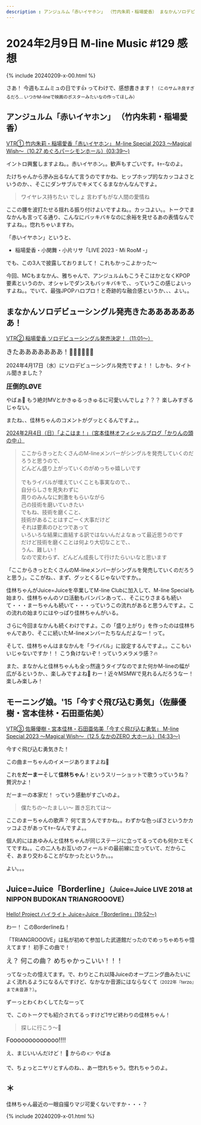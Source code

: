 ```yaml
---
description : アンジュルム「赤いイヤホン」 （竹内朱莉・稲場愛香） まなかんソロデビューシングル発売きたあああああああ！ モーニング娘。'15「今すぐ飛び込む勇気」（佐藤優樹・宮本佳林・石田亜佑美） Juice=Juice「Borderline」（Juice=Juice LIVE 2018 at NIPPON BUDOKAN TRIANGROOOVE）
---
```


# 2024年2月9日 M-line Music #129 感想

{% include 20240209-x-00.html %}

さあ！ 今週もエムミュの日です👍 ってわけで、感想書きます！<small>（このサムネ良すぎるだろ… いつかM-lineで映画のポスターみたいなの作ってほしみ）</small>

## アンジュルム「赤いイヤホン」 （竹内朱莉・稲場愛香）

[<i class="fa-lg fa-brands fa-youtube"></i> VTR① 竹内朱莉・稲場愛香「赤いイヤホン」 M-line Special 2023 ～Magical Wish～（10.27 めぐろパーシモンホール）(03:39～)](https://www.youtube.com/watch?v=IoF3qYSecSM&t=3m39s)

イントロ興奮しますよね。。赤いイヤホン。。歓声もすごいです。ｷｬｰなのよ。

たけちゃんから滲み出るなんて言うのですかね、ヒップホップ的なカッコよさというのか、、そこにダンサブルでキメてくるまなかんなんですよ。

> ワイヤレス持ちたい でしょ 言わずもがな人間の愛情ね

ここの腰を波打たせる揺れる振り付けよいですよね。。カッコよい。。トークでまなかんも言ってる通り、こんなにバッキバキなのに余裕を見せるあの表情なんですよね。。惚れちゃいますわ。

「赤いイヤホン」というと、

* 稲場愛香・小関舞・小片リサ「LIVE 2023 - Mi RooM -」

でも、この3人で披露しておりまして！ これもかっこよかった～

今回、MCもまなかん、雅ちゃんで、アンジュルムもこうそこはかとなくKPOP要素というのか、オシャレでダンスもバッキバキで、、っていうこの感じよいっすよね。。でいて、最強JPOPハロプロ！と奇跡的な融合感というか、、、よい。。

## まなかんソロデビューシングル発売きたあああああああ！

[<i class="fa-lg fa-brands fa-youtube"></i> VTR② 稲場愛香 ソロデビューシングル発売決定！（11:01～）](https://www.youtube.com/watch?v=IoF3qYSecSM&t=11m1s)

<big>きたあああああああ！👏👏👏👏👏👏 </big>

2024年4月17日（水）にソロデビューシングル発売ですよ！！ しかも、タイトル聞きました？

<big>**圧倒的LØVE**</big>

やばぁ🫶 もう絶対MVとかきゅるっきゅるに可愛いんでしょ？？？ 楽しみすぎるじゃない。

またね、、佳林ちゃんのコメントがグッとくるんですよ。。

[2024年2月4日（日）「よこはま！」（宮本佳林オフィシャルブログ「かりんの頭の中」）](https://ameblo.jp/miyamotokarin-official/entry-12839243863.html)

> ここからきっとたくさんのM-lineメンバーがシングルを発売していくのだろうと思うので、<br> どんどん盛り上がっていくのがめっちゃ嬉しいです <br><br> でもライバルが増えていくことも事実なので、、<br> 自分らしさを見失わずに <br> 周りのみんなに刺激をもらいながら <br> 己の技術を磨いていきたい <br> でもね、技術を磨くこと、<br> 技術があることはすごーく大事だけど <br> それは要素のひとつであって <br> いろいろな結果に直結する訳ではないんだよなぁって最近思うのです <br> だけど技術を磨くことは何より大切なことで、、<br> うん、難しい！ <br> なので変わらず、どんどん成長して行けたらいいなと思います

「ここからきっとたくさんのM-lineメンバーがシングルを発売していくのだろうと思う」。ここがね、、まず、グッとくるじゃないですか。。

佳林ちゃんがJuice=Juiceを卒業してM-line Clubに加入して、M-line Specialも始まり、佳林ちゃんのソロ活動もバンバンあって、、そこにりさまるも続いて・・・まーちゃんも続いて・・・っていうこの流れがあると思うんですよ。この流れの始まりにはやっぱり佳林ちゃんがいる。

さらに今回まなかんも続くわけですよ。この「盛り上がり」を作ったのは佳林ちゃんであり、そこに続いたM-lineメンバーたちなんだよなー！って。

そして、佳林ちゃんはまなかんを「ライバル」に設定するんですよ。。ここもいいじゃないですか！！ こう負けないぞ！っていうメラメラ感？🔥

また、まなかんと佳林ちゃんも全っ然違うタイプなのでまた何かM-lineの幅が広がるというか、、楽しみですよね🥰 わー！近々MSMWで見れるんだろうなー！楽しみ楽しみ！

## モーニング娘。'15「今すぐ飛び込む勇気」（佐藤優樹・宮本佳林・石田亜佑美）

[<i class="fa-lg fa-brands fa-youtube"></i> VTR③ 佐藤優樹・宮本佳林・石田亜佑美「今すぐ飛び込む勇気」 M-line Special 2023 ～Magical Wish～（12.5 なかのZERO 大ホール）(14:33～)](https://www.youtube.com/watch?v=IoF3qYSecSM&t=14m33s)

今すぐ飛び込む勇気きた！

この曲まーちゃんのイメージありますよね🥰

これを**だーまー**そして**佳林ちゃん**！というスリーショットで歌うっていうね？ 贅沢かよ！

だーまーの本家だ！ っていう感動がすごいのよ。

> 僕たちの～たましい～ 置き忘れては～

ここのまーちゃんの歌声？ 何て言うんですかね。。わずかな色っぽさというかカッコよさがあってｷｬｰなんですよ。。

個人的にはあゆみんと佳林ちゃんが同じステージに立ってるってのも何かエモくてですね。。この二人もお互いのフィールドの最前線に立っていて、だからこそ、あまり交わることがなかったというか。。。

よい。。。

## Juice=Juice「Borderline」<small>（Juice=Juice LIVE 2018 at NIPPON BUDOKAN TRIANGROOOVE）</small>

[<i class="fa-lg fa-brands fa-youtube"></i> Hello! Project ハイライト Juice=Juice「Borderline」(19:52～)](https://www.youtube.com/watch?v=IoF3qYSecSM&t=19m52s)

わー！ このBorderlineね！

「TRIANGROOOVE」は私が初めて参加した武道館だったのでめっちゃめちゃ憶えてます！ 初手この曲で！

<big>え？ 何この曲？ めちゃかっこいい！！！</big>

ってなったの憶えてます。で、わりとこれ以降Juiceのオープニング曲みたいによく流れるようになるんですけど、なかなか音源にはならなくて<small>（2022年『terzo』まで未音源？）</small>。

ずーっとわくわくしてたなーって

で、このトークでも紹介されてるっすけど1サビ終わりの佳林ちゃん！

> 探しに行こう～🎵

<big>Fooooooooooooo!!!!</big>

え、まじいいんだけど！ 🫡 からの 👉 やばぁ

で、ちょっとニヤリとすんのね、、あー惚れちゃう。惚れちゃうのよ。

## ＊

佳林ちゃん最近の一眼自撮りマジ可愛くないですか・・・？

{% include 20240209-x-01.html %}
